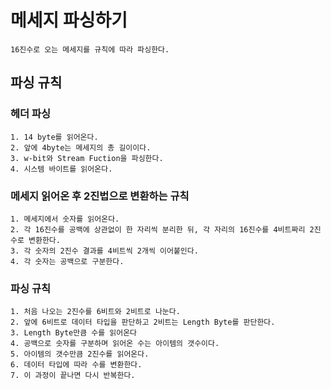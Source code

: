 # 메세지 파싱하기
    16진수로 오는 메세지를 규칙에 따라 파싱한다.
    
## 파싱 규칙
### 헤더 파싱
    1. 14 byte를 읽어온다.
    2. 앞에 4byte는 메세지의 총 길이이다.
    3. w-bit와 Stream Fuction을 파싱한다.
    4. 시스템 바이트를 읽어온다.
### 메세지 읽어온 후 2진법으로 변환하는 규칙
    1. 메세지에서 숫자를 읽어온다.
    2. 각 16진수를 공백에 상관없이 한 자리씩 분리한 뒤, 각 자리의 16진수를 4비트짜리 2진수로 변환한다.
    3. 각 숫자의 2진수 결과를 4비트씩 2개씩 이어붙인다.
    4. 각 숫자는 공백으로 구분한다.
### 파싱 규칙
    1. 처음 나오는 2진수를 6비트와 2비트로 나눈다.
    2. 앞에 6비트로 데이터 타입을 판단하고 2비트는 Length Byte를 판단한다.
    3. Length Byte만큼 수를 읽어온다 
    4. 공백으로 숫자를 구분하며 읽어온 수는 아이템의 갯수이다.
    5. 아이템의 갯수만큼 2진수를 읽어온다.
    6. 데이터 타입에 따라 수를 변환한다.
    7. 이 과정이 끝나면 다시 반복한다.
 
